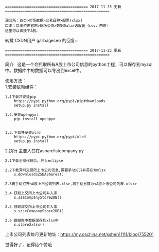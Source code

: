 	====================================== 2017-11-23 更新 ================================================
```
深交所：首页>市场数据>交易品种>股票(xlsx)  
巨潮：巨潮资讯官网>新版公测>数据Data>选股器（csv，两市）  
这里可以直接下A股。
```
转载 CSDN用户 garbageceo 的回复~

	====================================== 2017-11-23 更新 ================================================

简介  
  这是一个会抓取所有A股上市公司信息的python工程，可以保存到mysql中。数据库中的数据可以导出到excel中。

使用方法：  
1.安装依赖组件：  
	
	1.1下载并安装pip   
		https://pypi.python.org/pypi/pip#downloads  
		setup.py install  
  
	1.2.安装openpyxl  
		pip install openpyx  


	1.3.下载并安装xlrd  
		https://pypi.python.org/pypi/xlrd  
		setup.py install   

2.执行
	主要入口在asharelistcompany.py
	
	2.1下载全部代码后，导入eclipse
  
	2.2下载深圳交易所上市公司信息,需要手动打开并另存为xlsx
		s.downloadSZSEAShares()
  
	2.3再手动打开<A股上市公司列表.xls>,再手动另存为<A股上市公司列表.xlsx>
  
	2.4 获取上交所上市公司并入库
		s.sseCompanyStore2DB()

	2.5 获取深交所上市公司并入库
		s.szseCompanyStore2DB()
    
	2.6 数据库中数据保存到xlsx中
		s.store2xlsx()

上市公司列表每月更新地址：https://my.oschina.net/sshen11111/blog/755201

觉得好了，记得给个赞哦
